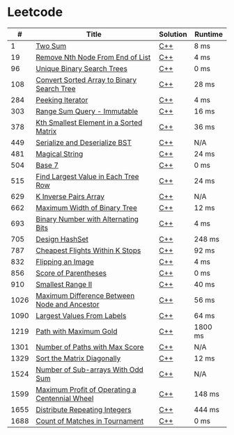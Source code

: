 # Leetcode

| # | Title | Solution | Runtime |
|---| ----- | -------- | ------- |
|1|[ Two Sum](https://leetcode.com/problems/two-sum/)|[C++](./solutions/1.%20Two%20Sum.cpp)|8 ms|
|19|[ Remove Nth Node From End of List](https://leetcode.com/problems/remove-nth-node-from-end-of-list/)|[C++](./solutions/19.%20Remove%20Nth%20Node%20From%20End%20of%20List.cpp)|4 ms|
|96|[ Unique Binary Search Trees](https://leetcode.com/problems/unique-binary-search-trees/)|[C++](./solutions/96.%20Unique%20Binary%20Search%20Trees.cpp)|0 ms|
|108|[ Convert Sorted Array to Binary Search Tree](https://leetcode.com/problems/convert-sorted-array-to-binary-search-tree/)|[C++](./solutions/108.%20Convert%20Sorted%20Array%20to%20Binary%20Search%20Tree.cpp)|28 ms|
|284|[ Peeking Iterator](https://leetcode.com/problems/peeking-iterator/)|[C++](./solutions/284.%20Peeking%20Iterator.cpp)|4 ms|
|303|[ Range Sum Query - Immutable](https://leetcode.com/problems/range-sum-query-immutable/)|[C++](./solutions/303.%20Range%20Sum%20Query%20-%20Immutable.cpp)|16 ms|
|378|[ Kth Smallest Element in a Sorted Matrix](https://leetcode.com/problems/kth-smallest-element-in-a-sorted-matrix/)|[C++](./solutions/378.%20Kth%20Smallest%20Element%20in%20a%20Sorted%20Matrix.cpp)|36 ms|
|449|[ Serialize and Deserialize BST](https://leetcode.com/problems/serialize-and-deserialize-bst/)|[C++](./solutions/449.%20Serialize%20and%20Deserialize%20BST.cpp)|N/A|
|481|[ Magical String](https://leetcode.com/problems/magical-string/)|[C++](./solutions/481.%20Magical%20String.cpp)|24 ms|
|504|[ Base 7](https://leetcode.com/problems/base-7/)|[C++](./solutions/504.%20Base%207.cpp)|0 ms|
|515|[ Find Largest Value in Each Tree Row](https://leetcode.com/problems/find-largest-value-in-each-tree-row/)|[C++](./solutions/515.%20Find%20Largest%20Value%20in%20Each%20Tree%20Row.cpp)|24 ms|
|629|[ K Inverse Pairs Array](https://leetcode.com/problems/k-inverse-pairs-array/)|[C++](./solutions/629.%20K%20Inverse%20Pairs%20Array.cpp)|N/A|
|662|[ Maximum Width of Binary Tree](https://leetcode.com/problems/maximum-width-of-binary-tree/)|[C++](./solutions/662.%20Maximum%20Width%20of%20Binary%20Tree.cpp)|12 ms|
|693|[ Binary Number with Alternating Bits](https://leetcode.com/problems/binary-number-with-alternating-bits/)|[C++](./solutions/693.%20Binary%20Number%20with%20Alternating%20Bits.cpp)|4 ms|
|705|[ Design HashSet](https://leetcode.com/problems/design-hashset/)|[C++](./solutions/705.%20Design%20HashSet.cpp)|248 ms|
|787|[ Cheapest Flights Within K Stops](https://leetcode.com/problems/cheapest-flights-within-k-stops/)|[C++](./solutions/787.%20Cheapest%20Flights%20Within%20K%20Stops.cpp)|92 ms|
|832|[ Flipping an Image](https://leetcode.com/problems/flipping-an-image/)|[C++](./solutions/832.%20Flipping%20an%20Image.cpp)|4 ms|
|856|[ Score of Parentheses](https://leetcode.com/problems/score-of-parentheses/)|[C++](./solutions/856.%20Score%20of%20Parentheses.cpp)|0 ms|
|910|[ Smallest Range II](https://leetcode.com/problems/smallest-range-ii/)|[C++](./solutions/910.%20Smallest%20Range%20II.cpp)|40 ms|
|1026|[ Maximum Difference Between Node and Ancestor](https://leetcode.com/problems/maximum-difference-between-node-and-ancestor/)|[C++](./solutions/1026.%20Maximum%20Difference%20Between%20Node%20and%20Ancestor.cpp)|56 ms|
|1090|[ Largest Values From Labels](https://leetcode.com/problems/largest-values-from-labels/)|[C++](./solutions/1090.%20Largest%20Values%20From%20Labels.cpp)|64 ms|
|1219|[ Path with Maximum Gold](https://leetcode.com/problems/path-with-maximum-gold/)|[C++](./solutions/1219.%20Path%20with%20Maximum%20Gold.cpp)|1800 ms|
|1301|[ Number of Paths with Max Score](https://leetcode.com/problems/number-of-paths-with-max-score/)|[C++](./solutions/1301.%20Number%20of%20Paths%20with%20Max%20Score.cpp)|N/A|
|1329|[ Sort the Matrix Diagonally](https://leetcode.com/problems/sort-the-matrix-diagonally/)|[C++](./solutions/1329.%20Sort%20the%20Matrix%20Diagonally.cpp)|12 ms|
|1524|[ Number of Sub-arrays With Odd Sum](https://leetcode.com/problems/number-of-sub-arrays-with-odd-sum/)|[C++](./solutions/1524.%20Number%20of%20Sub-arrays%20With%20Odd%20Sum.cpp)|N/A|
|1599|[ Maximum Profit of Operating a Centennial Wheel](https://leetcode.com/problems/maximum-profit-of-operating-a-centennial-wheel/)|[C++](./solutions/1599.%20Maximum%20Profit%20of%20Operating%20a%20Centennial%20Wheel.cpp)|148 ms|
|1655|[ Distribute Repeating Integers](https://leetcode.com/problems/distribute-repeating-integers/)|[C++](./solutions/1655.%20Distribute%20Repeating%20Integers.cpp)|444 ms|
|1688|[ Count of Matches in Tournament](https://leetcode.com/problems/count-of-matches-in-tournament/)|[C++](./solutions/1688.%20Count%20of%20Matches%20in%20Tournament.cpp)|0 ms|
